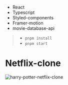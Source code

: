 - React
- Typescript
- Styled-components
- Framer-motion
- movie-database-api

> - `pnpm install`
> - `pnpm start`

# Netflix-clone

![harry-potter-netflix-clone](https://user-images.githubusercontent.com/19653954/215355025-71c67c55-e5f8-415c-b972-45c3e94c9be8.png)
